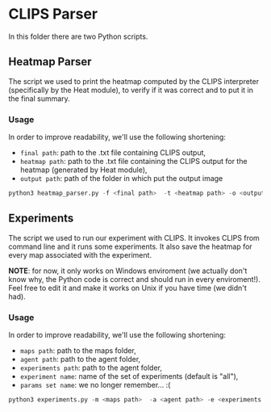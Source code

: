 # CLIPS Parser

In this folder there are two Python scripts.

## Heatmap Parser

The script we used to print the heatmap computed by the CLIPS interpreter (specifically by the Heat module), to verify if it was correct and to put it in the final summary.

### Usage

In order to improve readability, we'll use the following shortening:

- ```final path```: path to the .txt file containing CLIPS output,
- ```heatmap path```: path to the .txt file containing the CLIPS output for the heatmap (generated by Heat module),
- ```output path```: path of the folder in which put the output image

```python
python3 heatmap_parser.py -f <final path>  -t <heatmap path> -o <output path>
```

## Experiments

The script we used to run our experiment with CLIPS. It invokes CLIPS from command line and it runs some experiments. It also save the heatmap for every map associated with the experiment.

**NOTE**: for now, it only works on Windows enviroment (we actually don't know why, the Python code is correct and should run in every enviroment!). Feel free to edit it and make it works on Unix if you have time (we didn't had).

### Usage

In order to improve readability, we'll use the following shortening:

- ```maps path```: path to the maps folder,
- ```agent path```: path to the agent folder,
- ```experiments path```: path to the agent folder,
- ```experiment name```: name of the set of experiments (default is "all"),
- ```params set name```: we no longer remember... :(

```python
python3 experiments.py -m <maps path>  -a <agent path> -e <experiments path> -en <experiments name> -p <params set name>
```
